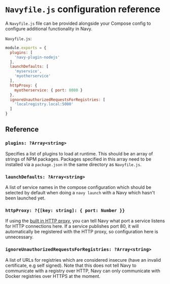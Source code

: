 `Navyfile.js` configuration reference
=====================================

A `Navyfile.js` file can be provided alongside your Compose config to configure additional functionality in Navy.

`Navyfile.js`:

```js
module.exports = {
  plugins: [
    'navy-plugin-nodejs'
  ],
  launchDefaults: [
    'myservice',
    'myotherservice'
  ],
  httpProxy: {
    myotherservice: { port: 8080 }
  },
  ignoreUnauthorizedRequestsForRegistries: [
    'localregistry.local:5000'
  ]
}
```


## Reference

### `plugins: ?Array<string>`

Specifies a list of plugins to load at runtime. This should be an array of strings of NPM packages. Packages specified in this array need to be installed via a `package.json` in the same directory as `Navyfile.js`.

### `launchDefaults: ?Array<string>`

A list of service names in the compose configuration which should be selected by default when doing a `navy launch` with a Navy which hasn't been launched yet.

### `httpProxy: ?{[key: string]: { port: Number }}`

If using the [built in HTTP proxy](http-proxy.md), you can tell Navy what port a service listens for HTTP connections here. If a service publishes port 80, it will automatically be registered with the HTTP proxy, so configuration here is unnecessary.

### `ignoreUnauthorizedRequestsForRegistries: ?Array<string>`

A list of URLs for registries which are considered insecure (have an invalid certificate, e.g self signed). Note that this does not tell Navy to communicate with a registry over HTTP, Navy can only communicate with Docker registries over HTTPS at the moment.
